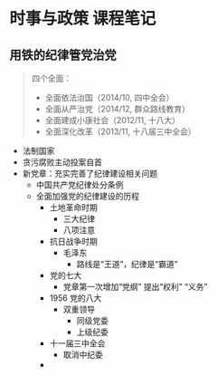 # 时事与政策 课程笔记

## 用铁的纪律管党治党

> 四个全面：
>
> - 全面依法治国（2014/10, 四中全会）
> - 全面从严治党（2014/12, 群众路线教育）
> - 全面建成小康社会（2012/11, 十八大）
> - 全面深化改革（2013/11, 十八届三中全会）

- 法制国家
- 贪污腐败主动投案自首
- 新党章：充实完善了纪律建设相关问题
  - 中国共产党纪律处分条例
  - 全面加强党的纪律建设的历程
    - 土地革命时期
      - 三大纪律
      - 八项注意
    - 抗日战争时期
      - 毛泽东
        - 路线是“王道”，纪律是“霸道”
    - 党的七大
      - 党章第一次增加“党纲” 提出“权利” “义务”
    - 1956 党的八大
      - 双重领导
        - 同级党委
        - 上级纪委
    - 十一届三中全会
      - 取消中纪委
    - 
